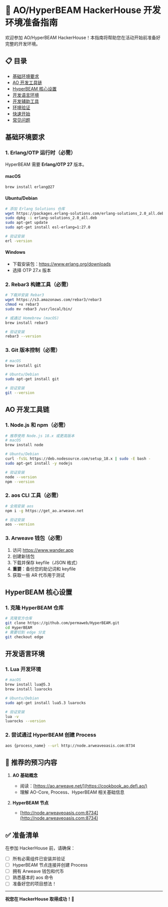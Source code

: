 # 🚀 AO/HyperBEAM HackerHouse 开发环境准备指南

欢迎参加 AO/HyperBEAM HackerHouse！本指南将帮助您在活动开始前准备好完整的开发环境。

## 📋 目录

- [基础环境要求](#基础环境要求)
- [AO 开发工具链](#ao-开发工具链)
- [HyperBEAM 核心设置](#hyperbeam-核心设置)
- [开发语言环境](#开发语言环境)
- [开发辅助工具](#开发辅助工具)
- [环境验证](#环境验证)
- [快速开始](#快速开始)
- [常见问题](#常见问题)

## 基础环境要求

### 1. Erlang/OTP 运行时（必需）

HyperBEAM 需要 **Erlang/OTP 27** 版本。

#### macOS
```bash
brew install erlang@27
```

#### Ubuntu/Debian
```bash
# 添加 Erlang Solutions 仓库
wget https://packages.erlang-solutions.com/erlang-solutions_2.0_all.deb
sudo dpkg -i erlang-solutions_2.0_all.deb
sudo apt-get update
sudo apt-get install esl-erlang=1:27.0

# 验证安装
erl -version
```

#### Windows
- 下载安装包：https://www.erlang.org/downloads
- 选择 OTP 27.x 版本

### 2. Rebar3 构建工具（必需）

```bash
# 下载并安装 Rebar3
wget https://s3.amazonaws.com/rebar3/rebar3
chmod +x rebar3
sudo mv rebar3 /usr/local/bin/

# 或通过 Homebrew (macOS)
brew install rebar3

# 验证安装
rebar3 --version
```

### 3. Git 版本控制（必需）

```bash
# macOS
brew install git

# Ubuntu/Debian
sudo apt-get install git

# 验证安装
git --version
```

## AO 开发工具链

### 1. Node.js 和 npm（必需）

```bash
# 推荐使用 Node.js 18.x 或更高版本
# macOS
brew install node

# Ubuntu/Debian
curl -fsSL https://deb.nodesource.com/setup_18.x | sudo -E bash -
sudo apt-get install -y nodejs

# 验证安装
node --version
npm --version
```

### 2. aos CLI 工具（必需）

```bash
# 全局安装 aos
npm i -g https://get_ao.arweave.net

# 验证安装
aos --version
```

### 3. Arweave 钱包（必需）

1. 访问 https://www.wander.app
2. 创建新钱包
3. 下载并保存 keyfile（JSON 格式）
4. **重要**：备份您的助记词和 keyfile
5. 获取一些 AR 代币用于测试

## HyperBEAM 核心设置

### 1. 克隆 HyperBEAM 仓库

```bash
# 克隆官方仓库
git clone https://github.com/permaweb/HyperBEAM.git
cd HyperBEAM
# 需要切到 edge 分支
git checkout edge

```

## 开发语言环境

### 1. Lua 开发环境

```bash
# macOS
brew install lua@5.3
brew install luarocks

# Ubuntu/Debian
sudo apt-get install lua5.3 luarocks

# 验证安装
lua -v
luarocks --version
```
### 2. 尝试通过 HyperBEAM 创建 Process
```bash
aos {process_name} --url http://node.arweaveoasis.com:8734
```

## 🎯 推荐的预习内容

1. **AO 基础概念**
   - 阅读：[https://ao.arweave.net/](https://cookbook_ao.defi.ao/)
   - 理解 AO-Core, Process、HyperBEAM 相关基础信息

2. **HyperBEAM 节点**
   - [http://node.arweaveoasis.com:8734](http://node.arweaveoasis.com:8734)

## ✅ 准备清单

在参加 HackerHouse 前，请确保：

- [ ] 所有必需组件已安装并验证
- [ ] HyperBEAM 节点连接并创建 Process
- [ ] 拥有 Arweave 钱包和代币
- [ ] 熟悉基本的 aos 命令
- [ ] 准备好您的项目想法！

---

**祝您在 HackerHouse 取得成功！🎉**
